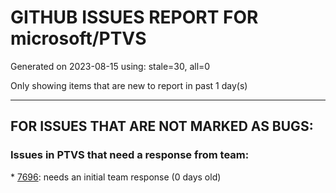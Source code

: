 
# GITHUB ISSUES REPORT FOR microsoft/PTVS


Generated on 2023-08-15 using: stale=30, all=0


Only showing items that are new to report in past 1 day(s)


---

## FOR ISSUES THAT ARE NOT MARKED AS BUGS:


### Issues in PTVS that need a response from team:


\* [7696](https://github.com/microsoft/PTVS/issues/7696 "Go To All can't find the method where is defined in another project"): needs an initial team response (0 days old)
